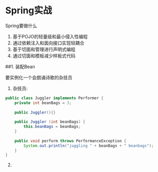 # Spring实战

Spring要做什么

1. 基于POJO的轻量级和最小侵入性编程
2. 通过依赖注入和面向接口实现轻耦合
3. 基于切面和管理进行声明式编程
4. 通过切面和模板减少样板式代码

##1. 装配Bean

要实例化一个会朗诵诗歌的杂技员

1.  杂技员:
```java
public class Juggler implements Performer {
    private int beanBags = 3;
  
    public Juggler(){}
  
    public Juggler (int beanBags) {
        this.beanBags = beanBags;
    }
  
    public void perform throws PerformanceException {
        System.out.println("juggling " + beanBags + " beanbags");
    }
}
```

2. 